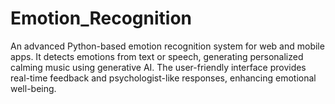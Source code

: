 # Emotion_Recognition
An advanced Python-based emotion recognition system for web and mobile apps. It detects emotions from text or speech, generating personalized calming music using generative AI. The user-friendly interface provides real-time feedback and psychologist-like responses, enhancing emotional well-being.
